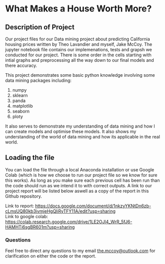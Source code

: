 # What Makes a House Worth More?  
## Description of Project  
Our project files for our Data mining project about predicting California housing prices written by Theo Lavandier and myself, Jake McCoy. The jupyter notebook file contains our implemenations, tests and grapsh we conducted for our project. There is some order in the cells starting with intial graphs and preprocessing all the way down to our final models and there accuracy.  

This project demonstrates some basic python knowledge involving some data mining packages including:  
1. numpy
2. sklearn
3. panda
4. matplotlib
5. seaborn
6. ploty  

It also serves to demonstrate my understanding of data mining and how I can create models and optimise these models. It also shows my understanding of the world of data mining and how its applicable in the real world.  

## Loading the file  
You can load the file through a local Anaconda installation or use Google Colab (which is how we choose to run our project file so we know for sure this works). As long as you make sure each previous cell has been run than the code should run as we intend it to with correct outputs. A link to our project report will be listed below aswell as a copy of the report in this Github repository.  

Link to report: https://docs.google.com/document/d/1nkzyYKNtDn6zb-cLmsUQ80kb3ivmjeHgQliRyTFY11A/edit?usp=sharing  
Link to google colab: https://colab.research.google.com/drive/1LE2OJl4_WrR_5fJ6-HAMHTi6sgBR601m?usp=sharing

### Questions
Feel free to direct any questions to my email the.mccoy@outlook.com for clarification on either the code or the report.
